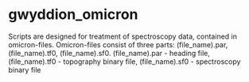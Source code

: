 # gwyddion_omicron

Scripts are designed for treatment of spectroscopy data, contained in omicron-files.
Omicron-files consist of three parts: (file_name).par, (file_name).tf0, (file_name).sf0. (file_name).par - heading file, (file_name).tf0 - topography binary file, (file_name).sf0 - spectroscopy binary file

